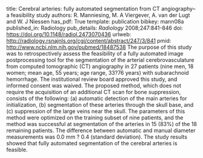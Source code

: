 title: Cerebral arteries: fully automated segmentation from CT angiography–a feasibility study
authors: R. Manniesing, M. A Viergever, A. van der Lugt and W. J Niessen
has_pdf: True
template: publication
bibkey: mann08a
published_in: Radiology
pub_details: <i>Radiology</i> 2008;247:841-846
doi: https://doi.org/10.1148/radiol.2473070436
urlweb: http://radiology.rsnajnls.org/cgi/content/abstract/247/3/841
pmid: http://www.ncbi.nlm.nih.gov/pubmed/18487538
The purpose of this study was to retrospectively assess the feasibility of a fully automated image postprocessing tool for the segmentation of the arterial cerebrovasculature from computed tomographic (CT) angiography in 27 patients (nine men, 18 women; mean age, 55 years; age range, 33?76 years) with subarachnoid hemorrhage. The institutional review board approved this study, and informed consent was waived. The proposed method, which does not require the acquisition of an additional CT scan for bone suppression, consists of the following: (a) automatic detection of the main arteries for initialization, (b) segmentation of these arteries through the skull base, and (c) suppression of the large veins near the skull. The parameters of this method were optimized on the training subset of nine patients, and the method was successful at segmentation of the arteries in 15 (83%) of the 18 remaining patients. The difference between automatic and manual diameter measurements was 0.0 mm ? 0.4 (standard deviation). The study results showed that fully automated segmentation of the cerebral arteries is feasible.

